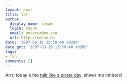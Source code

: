 ```yaml
---
layout: post
title: Yar!
author:
  display_name: sesam
  login: sesam
  email: petersz@me.com
  url: http://sesam.hu
date: '2007-09-19 22:58:40 +0200'
date_gmt: '2007-09-19 13:58:40 +0200'
tags:
- fun
comments: []
---
```


Arrr, today's the [talk like a pirate day](http://www.talklikeapirateday.com/wordpress), shiver me timbers!
